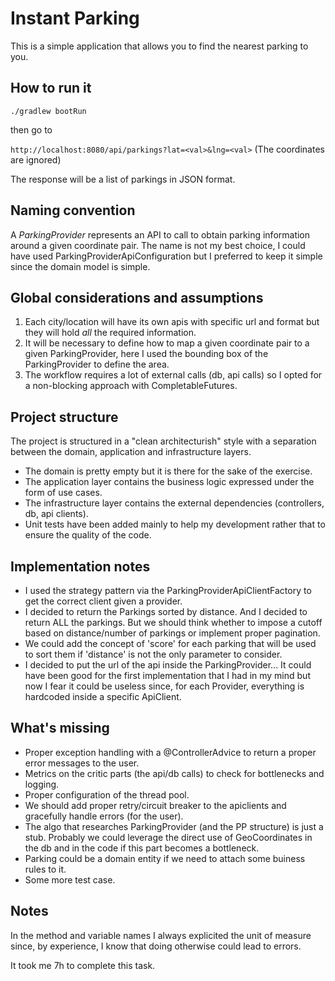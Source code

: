 # Instant Parking

This is a simple application that allows you to find the nearest parking to you.

## How to run it

```./gradlew bootRun```

then go to 

```http://localhost:8080/api/parkings?lat=<val>&lng=<val>```
(The coordinates are ignored)

The response will be a list of parkings in JSON format.

## Naming convention

A *ParkingProvider* represents an API to call to obtain parking information around a given coordinate pair. The name is not my best choice, I could have used ParkingProviderApiConfiguration but I preferred to keep it simple since the domain model is simple.

## Global considerations and assumptions

1. Each city/location will have its own apis with specific url and format but they will hold *all* the required information.
2. It will be necessary to define how to map a given coordinate pair to a given ParkingProvider, here I used the bounding box of the ParkingProvider to define the area. 
3. The workflow requires a lot of external calls (db, api calls) so I opted for a non-blocking approach with CompletableFutures.

## Project structure

The project is structured in a "clean architecturish" style with a separation between the domain, application and infrastructure layers.

- The domain is pretty empty but it is there for the sake of the exercise.
- The application layer contains the business logic expressed under the form of use cases.
- The infrastructure layer contains the external dependencies (controllers, db, api clients).
- Unit tests have been added mainly to help my development rather that to ensure the quality of the code.

## Implementation notes

- I used the strategy pattern via the ParkingProviderApiClientFactory to get the correct client given a provider.
- I decided to return the Parkings sorted by distance. And I decided to return ALL the parkings. But we should think whether to impose a cutoff based on distance/number of parkings or implement proper pagination.
- We could add the concept of 'score' for each parking that will be used to sort them if 'distance' is not the only parameter to consider.
- I decided to put the url of the api inside the ParkingProvider... It could have been good for the first implementation that I had in my mind but now I fear it could be useless since, for each Provider, everything is hardcoded inside a specific ApiClient.

## What's missing

- Proper exception handling with a @ControllerAdvice to return a proper error messages to the user.
- Metrics on the critic parts (the api/db calls) to check for bottlenecks and logging.
- Proper configuration of the thread pool.
- We should add proper retry/circuit breaker to the apiclients and gracefully handle errors (for the user).
- The algo that researches ParkingProvider (and the PP structure) is just a stub. Probably we could leverage the direct use of GeoCoordinates in the db and in the code if this part becomes a bottleneck.
- Parking could be a domain entity if we need to attach some buiness rules to it.
- Some more test case.

## Notes

In the method and variable names I always explicited the unit of measure since, by experience, I know that doing otherwise could lead to errors.

It took me 7h to complete this task. 